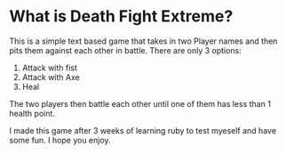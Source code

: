 # What is Death Fight Extreme?
This is a simple text based game that takes in two Player names and then pits them against each other in battle. There are only 3 options: 
1. Attack with fist
2. Attack with Axe
3. Heal

The two players then battle each other until one of them has less than 1 health point. 

I made this game after 3 weeks of learning ruby to test myeself and have some fun. I hope you enjoy. 